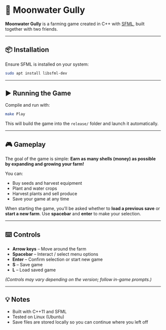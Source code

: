 # 🌱 Moonwater Gully

**Moonwater Gully** is a farming game created in C++ with [SFML](https://www.sfml-dev.org/), built together with two friends.

---

## 📦 Installation

Ensure SFML is installed on your system:

```bash
sudo apt install libsfml-dev
```

---

## ▶️ Running the Game

Compile and run with:

```bash
make Play
```

This will build the game into the `release/` folder and launch it automatically.

---

## 🎮 Gameplay

The goal of the game is simple:
**Earn as many shells (money) as possible by expanding and growing your farm!**

You can:

* Buy seeds and harvest equipment
* Plant and water crops
* Harvest plants and sell produce
* Save your game at any time

When starting the game, you’ll be asked whether to **load a previous save** or **start a new farm**.
Use **spacebar** and **enter** to make your selection.

---

## ⌨️ Controls

* **Arrow keys** – Move around the farm
* **Spacebar** – Interact / select menu options
* **Enter** – Confirm selection or start new game
* **S** – Save game
* **L** – Load saved game

*(Controls may vary depending on the version; follow in-game prompts.)*

---

## 💡 Notes

* Built with C++11 and SFML
* Tested on Linux (Ubuntu)
* Save files are stored locally so you can continue where you left off
